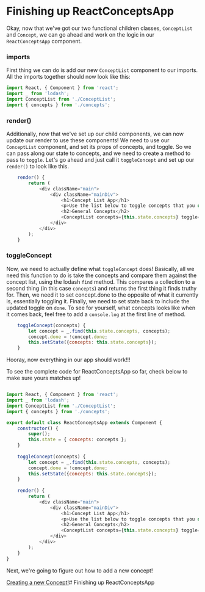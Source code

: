 # Finishing up ReactConceptsApp

Okay, now that we've got our two functional children classes, `ConceptList` and `Concept`, we can go ahead and work on the logic in our `ReactConceptsApp` component.

### imports
First thing we can do is add our new `ConceptList` component to our imports. All the imports together should now look like this:

```js
import React, { Component } from 'react';
import _ from 'lodash';
import ConceptList from './ConceptList';
import { concepts } from './concepts';
```

### render()
Additionally, now that we've set up our child components, we can now update our render to use these components! We need to use our `ConceptList` component, and set its props of concepts, and toggle. So we can pass along our state to concepts, and we need to create a method to pass to `toggle`. Let's go ahead and just call it `toggleConcept` and set up our `render()` to look like this.

```js
    render() {
        return (
            <div className="main">
                <div className="mainDiv">
                    <h1>Concept List App</h1>
                    <p>Use the list below to toggle concepts that you do or do not understand. Note that this will update when you refresh the page.</p>
                    <h2>General Concepts</h2>
                    <ConceptList concepts={this.state.concepts} toggle={this.toggleConcept.bind(this)} />
                </div>
            </div>
        );
    }
```

### toggleConcept
Now, we need to actually define what `toggleConcept` does! Basically, all we need this function to do is take the concepts and compare them against the concept list, using the lodash `find` method. This compares a collection to a second thing (in this case `concepts`) and returns the first thing it finds truthy for. Then, we need it to set concept.done to the opposite of what it currently is, essentially toggling it. Finally, we need to set state back to include the updated toggle on `done`. To see for yourself, what concepts looks like when it comes back, feel free to add a `console.log` at the first line of method. 

```js
    toggleConcept(concepts) {
        let concept = _.find(this.state.concepts, concepts);
        concept.done = !concept.done;
        this.setState({concepts: this.state.concepts});
    }
```
Hooray, now everything in our app should work!!! 

To see the complete code for ReactConceptsApp so far, check below to make sure yours matches up!

```js

import React, { Component } from 'react';
import _ from 'lodash';
import ConceptList from './ConceptList';
import { concepts } from './concepts';

export default class ReactConceptsApp extends Component {
    constructor() {
        super(); 
        this.state = { concepts: concepts };
    }
    
    toggleConcept(concepts) {
        let concept = _.find(this.state.concepts, concepts);
        concept.done = !concept.done;
        this.setState({concepts: this.state.concepts});
    }
    
    render() {
        return (
            <div className="main">
                <div className="mainDiv">
                    <h1>Concept List App</h1>
                    <p>Use the list below to toggle concepts that you do or do not understand. Note that this will update when you refresh the page.</p>
                    <h2>General Concepts</h2>
                    <ConceptList concepts={this.state.concepts} toggle={this.toggleConcept.bind(this)} />
                </div>
            </div>
        );
    }
}
```

Next, we're going to figure out how to add a new concept! 

[Creating a new Concept!](2.4-concept-list.md)# Finishing up ReactConceptsApp
